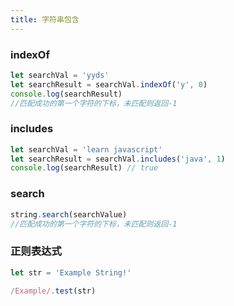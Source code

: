 ```yaml
---
title: 字符串包含
---
```


### indexOf

```js
let searchVal = 'yyds'
let searchResult = searchVal.indexOf('y', 0)
console.log(searchResult)
//匹配成功的第一个字符的下标，未匹配则返回-1
```

### includes

```js
let searchVal = 'learn javascript'
let searchResult = searchVal.includes('java', 1)
console.log(searchResult) // true
```

### search

```javascript
string.search(searchValue)
//匹配成功的第一个字符的下标，未匹配则返回-1
```

### 正则表达式

```js
let str = 'Example String!'

/Example/.test(str)
```
